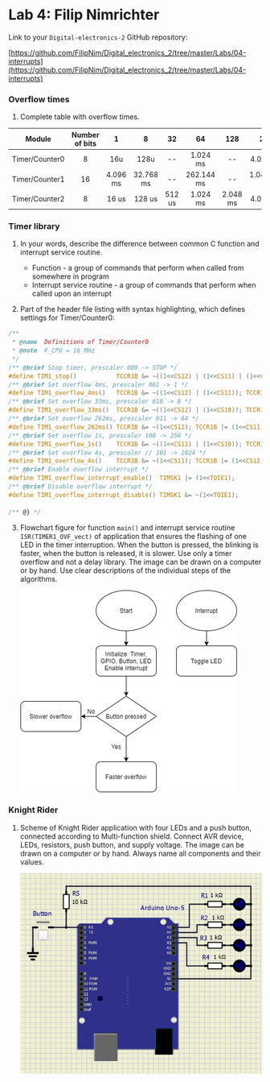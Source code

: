 # Lab 4: Filip Nimrichter

Link to your `Digital-electronics-2` GitHub repository:

   [https://github.com/FilipNim/Digital_electronics_2/tree/master/Labs/04-interrupts](https://github.com/FilipNim/Digital_electronics_2/tree/master/Labs/04-interrupts)


### Overflow times

1. Complete table with overflow times.

| **Module** | **Number of bits** | **1** | **8** | **32** | **64** | **128** | **256** | **1024** |
| :-: | :-: | :-: | :-: | :-: | :-: | :-: | :-: | :-: |
| Timer/Counter0 | 8  | 16u | 128u | -- | 1.024 ms | -- | 4.096 ms | 16.384 ms |
| Timer/Counter1 | 16 | 4.096 ms | 32.768 ms | -- | 262.144 ms | -- | 1.048576 s | 4.194304 s |
| Timer/Counter2 | 8  | 16 us | 128 us | 512 us | 1.024 ms | 2.048 ms | 4.096 ms | 16.384 ms |


### Timer library

1. In your words, describe the difference between common C function and interrupt service routine.
   * Function - a group of commands that perform when called from somewhere in program 
   * Interrupt service routine - a group of commands that perform when called upon an interrupt

2. Part of the header file listing with syntax highlighting, which defines settings for Timer/Counter0:

```c
/**
 * @name  Definitions of Timer/Counter0
 * @note  F_CPU = 16 MHz
 */
/** @brief Stop timer, prescaler 000 -> STOP */
#define TIM1_stop()           TCCR1B &= ~((1<<CS12) | (1<<CS11) | (1<<CS10));
/** @brief Set overflow 4ms, prescaler 001 -> 1 */
#define TIM1_overflow_4ms()   TCCR1B &= ~((1<<CS12) | (1<<CS11)); TCCR1B |= (1<<CS10);
/** @brief Set overflow 33ms, prescaler 010 -> 8 */
#define TIM1_overflow_33ms()  TCCR1B &= ~((1<<CS12) | (1<<CS10)); TCCR1B |= (1<<CS11);
/** @brief Set overflow 262ms, prescaler 011 -> 64 */
#define TIM1_overflow_262ms() TCCR1B &= ~(1<<CS12); TCCR1B |= (1<<CS11) | (1<<CS10);
/** @brief Set overflow 1s, prescaler 100 -> 256 */
#define TIM1_overflow_1s()    TCCR1B &= ~((1<<CS11) | (1<<CS10)); TCCR1B |= (1<<CS12);
/** @brief Set overflow 4s, prescaler // 101 -> 1024 */
#define TIM1_overflow_4s()    TCCR1B &= ~(1<<CS11); TCCR1B |= (1<<CS12) | (1<<CS10);
/** @brief Enable overflow interrupt */
#define TIM1_overflow_interrupt_enable()  TIMSK1 |= (1<<TOIE1);
/** @brief Disable overflow interrupt */
#define TIM1_overflow_interrupt_disable() TIMSK1 &= ~(1<<TOIE1);

/** @} */
```

3. Flowchart figure for function `main()` and interrupt service routine `ISR(TIMER1_OVF_vect)` of application that ensures the flashing of one LED in the timer interruption. When the button is pressed, the blinking is faster, when the button is released, it is slower. Use only a timer overflow and not a delay library. The image can be drawn on a computer or by hand. Use clear descriptions of the individual steps of the algorithms.

   ![Flowchart](Images/Flowchart.png)


### Knight Rider

1. Scheme of Knight Rider application with four LEDs and a push button, connected according to Multi-function shield. Connect AVR device, LEDs, resistors, push button, and supply voltage. The image can be drawn on a computer or by hand. Always name all components and their values.

   ![Shield](Images/Shield.png)
